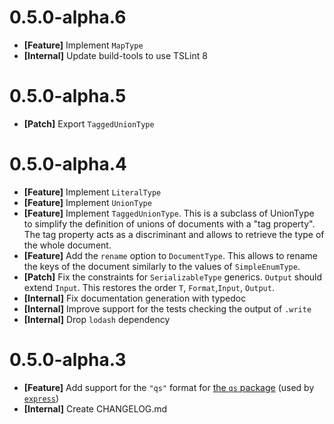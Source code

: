 # 0.5.0-alpha.6

- **[Feature]** Implement `MapType`
- **[Internal]** Update build-tools to use TSLint 8

# 0.5.0-alpha.5

- **[Patch]** Export `TaggedUnionType`

# 0.5.0-alpha.4

- **[Feature]** Implement `LiteralType`
- **[Feature]** Implement `UnionType`
- **[Feature]** Implement `TaggedUnionType`. This is a subclass of UnionType to simplify
  the definition of unions of documents with a "tag property". The tag property acts as
  a discriminant and allows to retrieve the type of the whole document.
- **[Feature]** Add the `rename` option to `DocumentType`. This allows to rename
  the keys of the document similarly to the values of `SimpleEnumType`.
- **[Patch]** Fix the constraints for `SerializableType` generics.
  `Output` should extend `Input`. This restores the order `T`, `Format`,`Input`, `Output`.
- **[Internal]** Fix documentation generation with typedoc
- **[Internal]** Improve support for the tests checking the output of `.write`
- **[Internal]** Drop `lodash` dependency

# 0.5.0-alpha.3

- **[Feature]** Add support for the `"qs"` format for [the `qs` package][npm-qs] (used by [`express`][npm-express])
- **[Internal]** Create CHANGELOG.md

[npm-express]:https://www.npmjs.com/package/expess
[npm-qs]:https://www.npmjs.com/package/qs
